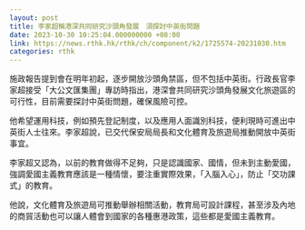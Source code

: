 ```yaml
---
layout: post
title: 李家超稱港深共同研究沙頭角發展　須探討中英街問題
date: 2023-10-30 10:25:04.000000000 +08:00
link: https://news.rthk.hk/rthk/ch/component/k2/1725574-20231030.htm
categories: rthk
---
```


施政報告提到會在明年初起，逐步開放沙頭角禁區，但不包括中英街。行政長官李家超接受「大公文匯集團」專訪時指出，港深會共同研究沙頭角發展文化旅遊區的可行性，目前需要探討中英街問題，確保風險可控。

他希望運用科技，例如預先登記制度，以及應用人面識別科技，便利現時可進出中英街人士往來。李家超說，已交代保安局局長和文化體育及旅遊局推動開放中英街事宜。

李家超又認為，以前的教育做得不足夠，只是認識國家、國情，但未到主動愛國，強調愛國主義教育應該是一種情懷，要注重實際效果，「入腦入心」，防止「交功課式」的教育。

他說，文化體育及旅遊局可推動舉辦相關活動，教育局可設計課程，甚至涉及內地的商貿活動也可以讓人體會到國家的各種惠港政策，這些都是愛國主義教育。
